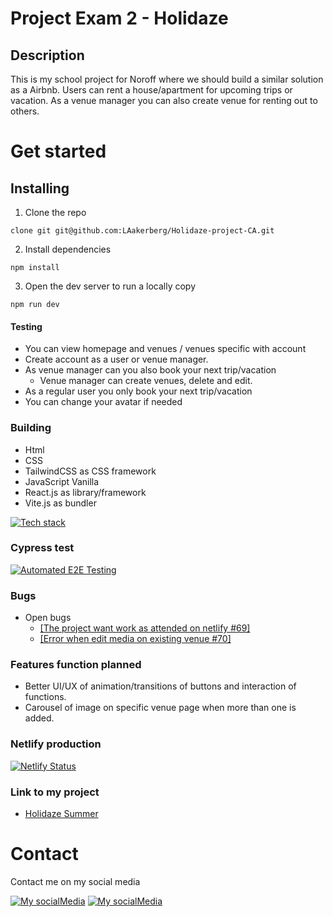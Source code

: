 # Project Exam 2 - Holidaze

## Description

This is my school project for Noroff where we should build a similar solution as a Airbnb.
Users can rent a house/apartment for upcoming trips or vacation. As a venue manager you can also create venue for renting out to others.

# Get started

## Installing

1. Clone the repo

```
clone git git@github.com:LAakerberg/Holidaze-project-CA.git
```

2. Install dependencies

```
npm install
```

3. Open the dev server to run a locally copy

```
npm run dev
```

#### Testing

- You can view homepage and venues / venues specific with account
- Create account as a user or venue manager.
- As venue manager can you also book your next trip/vacation
  - Venue manager can create venues, delete and edit.
- As a regular user you only book your next trip/vacation
- You can change your avatar if needed

### Building

- Html
- CSS
- TailwindCSS as CSS framework
- JavaScript Vanilla
- React.js as library/framework
- Vite.js as bundler

[![Tech stack](https://skillicons.dev/icons?i=html,css,tailwindcss,js,react,vite)](https://skillicons.dev)

### Cypress test

[![Automated E2E Testing](https://github.com/LAakerberg/Holidaze-project-CA/actions/workflows/e2e-test.yml/badge.svg)](https://github.com/LAakerberg/Holidaze-project-CA/actions/workflows/e2e-test.yml)

### Bugs

- Open bugs
  - [[The project want work as attended on netlify #69]](https://github.com/LAakerberg/Holidaze-project-CA/issues/69)
  - [[Error when edit media on existing venue #70]](https://github.com/LAakerberg/Holidaze-project-CA/issues/70)

### Features function planned

- Better UI/UX of animation/transitions of buttons and interaction of functions.
- Carousel of image on specific venue page when more than one is added.

### Netlify production

[![Netlify Status](https://api.netlify.com/api/v1/badges/475448f9-7036-41a2-be12-c9f829ac872a/deploy-status)](https://app.netlify.com/sites/eloquent-swan-2c30bb/deploys)

### Link to my project

- [Holidaze Summer](https://holidaze-summer.netlify.app/)

# Contact

Contact me on my social media

[![My socialMedia](https://skillicons.dev/icons?i=github)](https://github.com/LAakerberg)
[![My socialMedia](https://skillicons.dev/icons?i=linkedin)](https://www.linkedin.com/in/linus-%C3%A5kerberg-4126891b1/)
